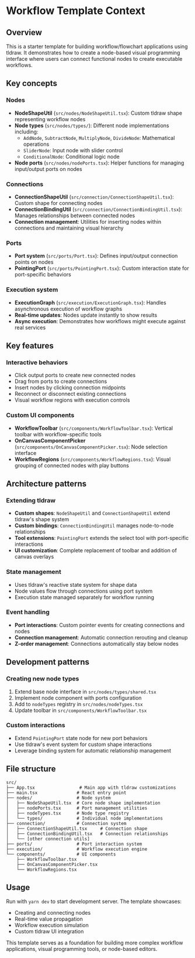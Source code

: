 # Workflow Template Context

## Overview

This is a starter template for building workflow/flowchart applications using tldraw. It demonstrates how to create a node-based visual programming interface where users can connect functional nodes to create executable workflows.

## Key concepts

### Nodes

- **NodeShapeUtil** (`src/nodes/NodeShapeUtil.tsx`): Custom tldraw shape representing workflow nodes
- **Node types** (`src/nodes/types/`): Different node implementations including:
  - `AddNode`, `SubtractNode`, `MultiplyNode`, `DivideNode`: Mathematical operations
  - `SliderNode`: Input node with slider control
  - `ConditionalNode`: Conditional logic node
- **Node ports** (`src/nodes/nodePorts.tsx`): Helper functions for managing input/output ports on nodes

### Connections

- **ConnectionShapeUtil** (`src/connection/ConnectionShapeUtil.tsx`): Custom shape for connecting nodes
- **ConnectionBindingUtil** (`src/connection/ConnectionBindingUtil.tsx`): Manages relationships between connected nodes
- **Connection management**: Utilities for inserting nodes within connections and maintaining visual hierarchy

### Ports

- **Port system** (`src/ports/Port.tsx`): Defines input/output connection points on nodes
- **PointingPort** (`src/ports/PointingPort.tsx`): Custom interaction state for port-specific behaviors

### Execution system

- **ExecutionGraph** (`src/execution/ExecutionGraph.tsx`): Handles asynchronous execution of workflow graphs
- **Real-time updates**: Nodes update instantly to show results
- **Async execution**: Demonstrates how workflows might execute against real services

## Key features

### Interactive behaviors

- Click output ports to create new connected nodes
- Drag from ports to create connections
- Insert nodes by clicking connection midpoints
- Reconnect or disconnect existing connections
- Visual workflow regions with execution controls

### Custom UI components

- **WorkflowToolbar** (`src/components/WorkflowToolbar.tsx`): Vertical toolbar with workflow-specific tools
- **OnCanvasComponentPicker** (`src/components/OnCanvasComponentPicker.tsx`): Node selection interface
- **WorkflowRegions** (`src/components/WorkflowRegions.tsx`): Visual grouping of connected nodes with play buttons

## Architecture patterns

### Extending tldraw

- **Custom shapes**: `NodeShapeUtil` and `ConnectionShapeUtil` extend tldraw's shape system
- **Custom bindings**: `ConnectionBindingUtil` manages node-to-node relationships
- **Tool extensions**: `PointingPort` extends the select tool with port-specific interactions
- **UI customization**: Complete replacement of toolbar and addition of canvas overlays

### State management

- Uses tldraw's reactive state system for shape data
- Node values flow through connections using port system
- Execution state managed separately for workflow running

### Event handling

- **Port interactions**: Custom pointer events for creating connections and nodes
- **Connection management**: Automatic connection rerouting and cleanup
- **Z-order management**: Connections automatically stay below nodes

## Development patterns

### Creating new node types

1. Extend base node interface in `src/nodes/types/shared.tsx`
2. Implement node component with ports configuration
3. Add to `nodeTypes` registry in `src/nodes/nodeTypes.tsx`
4. Update toolbar in `src/components/WorkflowToolbar.tsx`

### Custom interactions

- Extend `PointingPort` state node for new port behaviors
- Use tldraw's event system for custom shape interactions
- Leverage binding system for automatic relationship management

## File structure

```
src/
├── App.tsx                 # Main app with tldraw customizations
├── main.tsx               # React entry point
├── nodes/                 # Node system
│   ├── NodeShapeUtil.tsx  # Core node shape implementation
│   ├── nodePorts.tsx      # Port management utilities
│   ├── nodeTypes.tsx      # Node type registry
│   └── types/             # Individual node implementations
├── connection/            # Connection system
│   ├── ConnectionShapeUtil.tsx     # Connection shape
│   ├── ConnectionBindingUtil.tsx   # Connection relationships
│   └── [other connection utils]
├── ports/                 # Port interaction system
├── execution/             # Workflow execution engine
└── components/            # UI components
    ├── WorkflowToolbar.tsx
    ├── OnCanvasComponentPicker.tsx
    └── WorkflowRegions.tsx
```

## Usage

Run with `yarn dev` to start development server. The template showcases:

- Creating and connecting nodes
- Real-time value propagation
- Workflow execution simulation
- Custom tldraw UI integration

This template serves as a foundation for building more complex workflow applications, visual programming tools, or node-based editors.
